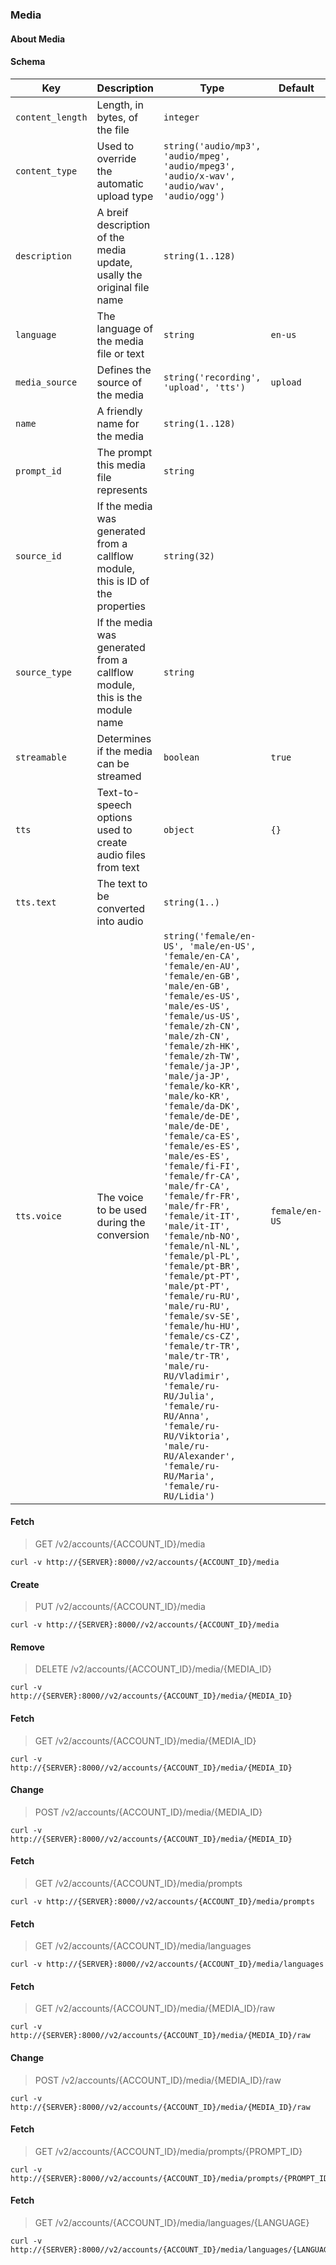 ### Media

#### About Media

#### Schema

Key | Description | Type | Default | Required
--- | ----------- | ---- | ------- | --------
`content_length` | Length, in bytes, of the file | `integer` |   | `false`
`content_type` | Used to override the automatic upload type | `string('audio/mp3', 'audio/mpeg', 'audio/mpeg3', 'audio/x-wav', 'audio/wav', 'audio/ogg')` |   | `false`
`description` | A breif description of the media update, usally the original file name | `string(1..128)` |   | `false`
`language` | The language of the media file or text | `string` | `en-us` | `false`
`media_source` | Defines the source of the media | `string('recording', 'upload', 'tts')` | `upload` | `false`
`name` | A friendly name for the media | `string(1..128)` |   | `true`
`prompt_id` | The prompt this media file represents | `string` |   | `false`
`source_id` | If the media was generated from a callflow module, this is ID of the properties | `string(32)` |   | `false`
`source_type` | If the media was generated from a callflow module, this is the module name | `string` |   | `false`
`streamable` | Determines if the media can be streamed | `boolean` | `true` | `false`
`tts` | Text-to-speech options used to create audio files from text | `object` | `{}` | `false`
`tts.text` | The text to be converted into audio | `string(1..)` |   | `false`
`tts.voice` | The voice to be used during the conversion | `string('female/en-US', 'male/en-US', 'female/en-CA', 'female/en-AU', 'female/en-GB', 'male/en-GB', 'female/es-US', 'male/es-US', 'female/us-US', 'female/zh-CN', 'male/zh-CN', 'female/zh-HK', 'female/zh-TW', 'female/ja-JP', 'male/ja-JP', 'female/ko-KR', 'male/ko-KR', 'female/da-DK', 'female/de-DE', 'male/de-DE', 'female/ca-ES', 'female/es-ES', 'male/es-ES', 'female/fi-FI', 'female/fr-CA', 'male/fr-CA', 'female/fr-FR', 'male/fr-FR', 'female/it-IT', 'male/it-IT', 'female/nb-NO', 'female/nl-NL', 'female/pl-PL', 'female/pt-BR', 'female/pt-PT', 'male/pt-PT', 'female/ru-RU', 'male/ru-RU', 'female/sv-SE', 'female/hu-HU', 'female/cs-CZ', 'female/tr-TR', 'male/tr-TR', 'male/ru-RU/Vladimir', 'female/ru-RU/Julia', 'female/ru-RU/Anna', 'female/ru-RU/Viktoria', 'male/ru-RU/Alexander', 'female/ru-RU/Maria', 'female/ru-RU/Lidia')` | `female/en-US` | `false`


#### Fetch

> GET /v2/accounts/{ACCOUNT_ID}/media

```curl
curl -v http://{SERVER}:8000//v2/accounts/{ACCOUNT_ID}/media
```

#### Create

> PUT /v2/accounts/{ACCOUNT_ID}/media

```curl
curl -v http://{SERVER}:8000//v2/accounts/{ACCOUNT_ID}/media
```

#### Remove

> DELETE /v2/accounts/{ACCOUNT_ID}/media/{MEDIA_ID}

```curl
curl -v http://{SERVER}:8000//v2/accounts/{ACCOUNT_ID}/media/{MEDIA_ID}
```

#### Fetch

> GET /v2/accounts/{ACCOUNT_ID}/media/{MEDIA_ID}

```curl
curl -v http://{SERVER}:8000//v2/accounts/{ACCOUNT_ID}/media/{MEDIA_ID}
```

#### Change

> POST /v2/accounts/{ACCOUNT_ID}/media/{MEDIA_ID}

```curl
curl -v http://{SERVER}:8000//v2/accounts/{ACCOUNT_ID}/media/{MEDIA_ID}
```

#### Fetch

> GET /v2/accounts/{ACCOUNT_ID}/media/prompts

```curl
curl -v http://{SERVER}:8000//v2/accounts/{ACCOUNT_ID}/media/prompts
```

#### Fetch

> GET /v2/accounts/{ACCOUNT_ID}/media/languages

```curl
curl -v http://{SERVER}:8000//v2/accounts/{ACCOUNT_ID}/media/languages
```

#### Fetch

> GET /v2/accounts/{ACCOUNT_ID}/media/{MEDIA_ID}/raw

```curl
curl -v http://{SERVER}:8000//v2/accounts/{ACCOUNT_ID}/media/{MEDIA_ID}/raw
```

#### Change

> POST /v2/accounts/{ACCOUNT_ID}/media/{MEDIA_ID}/raw

```curl
curl -v http://{SERVER}:8000//v2/accounts/{ACCOUNT_ID}/media/{MEDIA_ID}/raw
```

#### Fetch

> GET /v2/accounts/{ACCOUNT_ID}/media/prompts/{PROMPT_ID}

```curl
curl -v http://{SERVER}:8000//v2/accounts/{ACCOUNT_ID}/media/prompts/{PROMPT_ID}
```

#### Fetch

> GET /v2/accounts/{ACCOUNT_ID}/media/languages/{LANGUAGE}

```curl
curl -v http://{SERVER}:8000//v2/accounts/{ACCOUNT_ID}/media/languages/{LANGUAGE}
```

